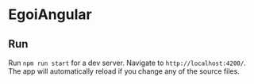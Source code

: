 # EgoiAngular

## Run

Run `npm run start` for a dev server. Navigate to `http://localhost:4200/`. The app will automatically reload if you change any of the source files.
